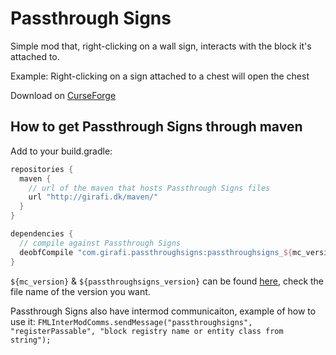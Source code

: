 # Passthrough Signs

Simple mod that, right-clicking on a wall sign, interacts with the block it's attached to.

Example: Right-clicking on a sign attached to a chest will open the chest

Download on [CurseForge](https://minecraft.curseforge.com/projects/passthrough-signs)

How to get Passthrough Signs through maven
---
Add to your build.gradle:
```gradle
repositories {
  maven {
    // url of the maven that hosts Passthrough Signs files
    url "http://girafi.dk/maven/"
  }
}

dependencies {
  // compile against Passthrough Signs
  deobfCompile "com.girafi.passthroughsigns:passthroughsigns_${mc_version}:${mc_version}-${passthroughsigns_version}"
}
```

`${mc_version}` & `${passthroughsigns_version}` can be found [here](http://girafi.dk/maven/com/girafi/passthroughsigns/), check the file name of the version you want.

Passthrough Signs also have intermod communicaiton, example of how to use it: 
`FMLInterModComms.sendMessage("passthroughsigns", "registerPassable", "block registry name or entity class from string");`